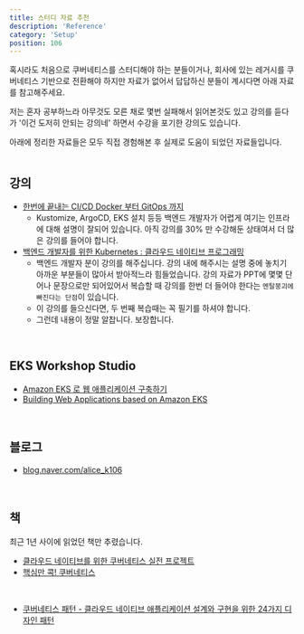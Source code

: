 ```yaml
---
title: 스터디 자료 추천
description: 'Reference'
category: 'Setup'
position: 106
---
```

혹시라도 처음으로 쿠버네티스를 스터디해야 하는 분들이거나, 회사에 있는 레거시를 쿠버네티스 기반으로 전환해야 하지만 자료가 없어서 답답하신 분들이 계시다면 아래 자료를 참고해주세요. <br>

저는 혼자 공부하느라 아무것도 모른 채로 몇번 실패해서 읽어본것도 있고  강의를 듣다가 '이건 도저히 안되는 강의네' 하면서 수강을 포기한 강의도 있습니다. <br>

아래에 정리한 자료들은 모두 직접 경험해본 후 실제로 도움이 되었던 자료들입니다.<br>
<br>

## 강의
- [한번에 끝내는 CI/CD Docker 부터 GitOps 까지](https://fastcampus.co.kr/dev_online_cicd)
  - Kustomize, ArgoCD, EKS 설치 등등 백엔드 개발자가 어렵게 여기는 인프라에 대해 설명이 잘되어 있습니다. 아직 강의를 30% 만 수강해둔 상태여서 더 많은 강의를 들어야 합니다.
- [백엔드 개발자를 위한 Kubernetes : 클라우드 네이티브 프로그래밍](https://fastcampus.co.kr/dev_online_k8s)
  - 백엔드 개발자 분이 강의를 해주십니다. 강의 내에 해주시는 설명 중에 놓치기 아까운 부분들이 많아서 받아적느라 힘들었습니다. 강의 자료가 PPT에 몇몇 단어나 문장으로만 되어있어서 복습할 때 강의를 한번 더 들어야 한다는 `멘탈붕괴에 빠진다는 단점`이 있습니다. 
  - 이 강의를 들으신다면, 두 번째 복습때는 꼭 필기를 하셔야 합니다.
  - 그런데 내용이 정말 알찹니다. 보장합니다.
<br>

## EKS Workshop Studio
- [Amazon EKS 로 웹 애플리케이션 구축하기](https://catalog.us-east-1.prod.workshops.aws/workshops/9c0aa9ab-90a9-44a6-abe1-8dff360ae428/ko-KR)
- [Building Web Applications based on Amazon EKS](https://catalog.us-east-1.prod.workshops.aws/workshops/9c0aa9ab-90a9-44a6-abe1-8dff360ae428/en-US/10-intro)
<br>

## 블로그
- [blog.naver.com/alice_k106](https://blog.naver.com/alice_k106)
<br>

## 책
최근 1년 사이에 읽었던 책만 추렸습니다.
- [클라우드 네이티브를 위한 쿠버네티스 실전 프로젝트](https://product.kyobobook.co.kr/detail/S000001758995)
- [핵심만 콕! 쿠버네티스](https://ebook-product.kyobobook.co.kr/dig/epd/ebook/E000002955305)
<br>

- [쿠버네티스 패턴 - 클라우드 네이티브 애플리케이션 설계와 구현을 위한 24가지 디자인 패턴](https://product.kyobobook.co.kr/detail/S000001932745)
<br>

